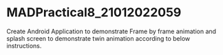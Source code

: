 # MADPractical8_21012022059
Create Android Application to demonstrate Frame by frame animation and splash screen to demonstrate twin animation according to below instructions.


